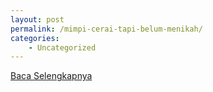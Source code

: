```yaml
---
layout: post
permalink: /mimpi-cerai-tapi-belum-menikah/
categories:
    - Uncategorized
---
```


[Baca Selengkapnya](/09)